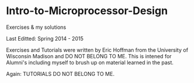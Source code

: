 # Intro-to-Microprocessor-Design
Exercises & my solutions

Last Editted: Spring 2014 - 2015

Exercises and Tutorials were written by Eric Hoffman from the University of Wisconsin Madison and DO NOT BELONG TO ME.
This is intened for Alumni's including myself to brush up on material learned in the past.

Again: TUTORIALS DO NOT BELONG TO ME.

